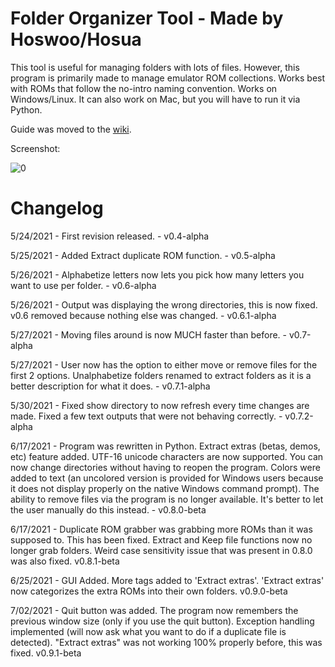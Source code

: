 # Folder Organizer Tool - Made by Hoswoo/Hosua
This tool is useful for managing folders with lots of files. However, this program is primarily made to manage emulator ROM collections. Works best with ROMs that follow the no-intro naming convention. Works on Windows/Linux. It can also work on Mac, but you will have to run it via Python. 

Guide was moved to the [wiki](https://github.com/hosua/Folder-Organizer-Tool/wiki/Current-Release-v0.9.0-and-above).

Screenshot:

![0](https://i.imgur.com/XU7LluL.png)

# Changelog

5/24/2021 - First revision released. - v0.4-alpha

5/25/2021 - Added Extract duplicate ROM function. - v0.5-alpha

5/26/2021 - Alphabetize letters now lets you pick how many letters you want to use per folder. - v0.6-alpha

5/26/2021 - Output was displaying the wrong directories, this is now fixed. v0.6 removed because nothing else was changed. - v0.6.1-alpha

5/27/2021 - Moving files around is now MUCH faster than before. - v0.7-alpha

5/27/2021 - User now has the option to either move or remove files for the first 2 options.
Unalphabetize folders renamed to extract folders as it is a better description for what it does. - v0.7.1-alpha

5/30/2021 - Fixed show directory to now refresh every time changes are made. Fixed a few text outputs that were not behaving correctly. - v0.7.2-alpha

6/17/2021 - Program was rewritten in Python. Extract extras (betas, demos, etc) feature added. UTF-16 unicode characters are now supported. You can now change directories without having to reopen the program. Colors were added to text (an uncolored version is provided for Windows users because it does not display properly on the native Windows command prompt). The ability to remove files via the program is no longer available. It's better to let the user manually do this instead. - v0.8.0-beta

6/17/2021 - Duplicate ROM grabber was grabbing more ROMs than it was supposed to. This has been fixed. Extract and Keep file functions now no longer grab folders. Weird case sensitivity issue that was present in 0.8.0 was also fixed. v0.8.1-beta

6/25/2021 - GUI Added. More tags added to 'Extract extras'. 'Extract extras' now categorizes the extra ROMs into their own folders. v0.9.0-beta

7/02/2021 - Quit button was added. The program now remembers the previous window size (only if you use the quit button). Exception handling implemented (will now ask what you want to do if a duplicate file is detected). "Extract extras" was not working 100% properly before, this was fixed. v0.9.1-beta











